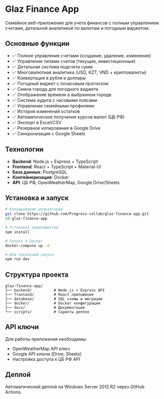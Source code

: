 # Glaz Finance App

Семейное веб-приложение для учета финансов с полным управлением счетами, детальной аналитикой по валютам и погодным виджетом.

## Основные функции

- ✅ Полное управление счетами (создание, удаление, изменение)
- ✅ Управление типами счетов (текущие, инвестиционные)
- ✅ Детальная система подсчета сумм
- ✅ Многовалютная аналитика (USD, KZT, VND + криптовалюты)
- ✅ Конвертация в рубли и доллары
- ✅ Погодный виджет с почасовым прогнозом
- ✅ Смена города для погодного виджета
- ✅ Отображение времени в выбранном городе
- ✅ Система аудита с часовыми поясами
- ✅ Управление семейными профилями
- ✅ История изменений остатков
- ✅ Автоматическое получение курсов валют (ЦБ РФ)
- ✅ Экспорт в Excel/CSV
- ✅ Резервное копирование в Google Drive
- ✅ Синхронизация с Google Sheets

## Технологии

- **Backend**: Node.js + Express + TypeScript
- **Frontend**: React + TypeScript + Material-UI
- **База данных**: PostgreSQL
- **Контейнеризация**: Docker
- **API**: ЦБ РФ, OpenWeatherMap, Google Drive/Sheets

## Установка и запуск

```bash
# Клонирование репозитория
git clone https://github.com/Progress-collab/glaz-finance-app.git
cd glaz-finance-app

# Установка зависимостей
npm install

# Запуск в Docker
docker-compose up -d

# Или локальный запуск
npm run dev
```

## Структура проекта

```
glaz-finance-app/
├── backend/          # Node.js + Express API
├── frontend/         # React приложение
├── database/         # SQL схемы и миграции
├── docker/           # Docker конфигурации
├── docs/             # Документация
└── scripts/          # Скрипты деплоя
```

## API ключи

Для работы приложения необходимы:
- OpenWeatherMap API ключ
- Google API ключи (Drive, Sheets)
- Настройка доступа к ЦБ РФ API

## Деплой

Автоматический деплой на Windows Server 2012 R2 через GitHub Actions.
